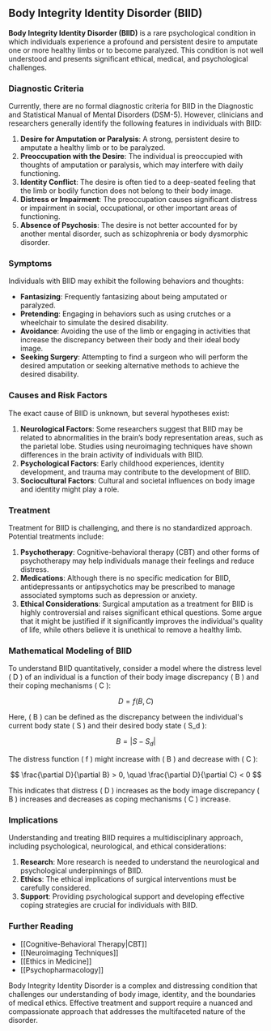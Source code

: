 ## Body Integrity Identity Disorder (BIID)

**Body Integrity Identity Disorder (BIID)** is a rare psychological condition in which individuals experience a profound and persistent desire to amputate one or more healthy limbs or to become paralyzed. This condition is not well understood and presents significant ethical, medical, and psychological challenges.

### Diagnostic Criteria

Currently, there are no formal diagnostic criteria for BIID in the Diagnostic and Statistical Manual of Mental Disorders (DSM-5). However, clinicians and researchers generally identify the following features in individuals with BIID:

1. **Desire for Amputation or Paralysis**: A strong, persistent desire to amputate a healthy limb or to be paralyzed.
2. **Preoccupation with the Desire**: The individual is preoccupied with thoughts of amputation or paralysis, which may interfere with daily functioning.
3. **Identity Conflict**: The desire is often tied to a deep-seated feeling that the limb or bodily function does not belong to their body image.
4. **Distress or Impairment**: The preoccupation causes significant distress or impairment in social, occupational, or other important areas of functioning.
5. **Absence of Psychosis**: The desire is not better accounted for by another mental disorder, such as schizophrenia or body dysmorphic disorder.

### Symptoms

Individuals with BIID may exhibit the following behaviors and thoughts:

- **Fantasizing**: Frequently fantasizing about being amputated or paralyzed.
- **Pretending**: Engaging in behaviors such as using crutches or a wheelchair to simulate the desired disability.
- **Avoidance**: Avoiding the use of the limb or engaging in activities that increase the discrepancy between their body and their ideal body image.
- **Seeking Surgery**: Attempting to find a surgeon who will perform the desired amputation or seeking alternative methods to achieve the desired disability.

### Causes and Risk Factors

The exact cause of BIID is unknown, but several hypotheses exist:

1. **Neurological Factors**: Some researchers suggest that BIID may be related to abnormalities in the brain’s body representation areas, such as the parietal lobe. Studies using neuroimaging techniques have shown differences in the brain activity of individuals with BIID.
2. **Psychological Factors**: Early childhood experiences, identity development, and trauma may contribute to the development of BIID.
3. **Sociocultural Factors**: Cultural and societal influences on body image and identity might play a role.

### Treatment

Treatment for BIID is challenging, and there is no standardized approach. Potential treatments include:

1. **Psychotherapy**: Cognitive-behavioral therapy (CBT) and other forms of psychotherapy may help individuals manage their feelings and reduce distress.
2. **Medications**: Although there is no specific medication for BIID, antidepressants or antipsychotics may be prescribed to manage associated symptoms such as depression or anxiety.
3. **Ethical Considerations**: Surgical amputation as a treatment for BIID is highly controversial and raises significant ethical questions. Some argue that it might be justified if it significantly improves the individual's quality of life, while others believe it is unethical to remove a healthy limb.

### Mathematical Modeling of BIID

To understand BIID quantitatively, consider a model where the distress level \( D \) of an individual is a function of their body image discrepancy \( B \) and their coping mechanisms \( C \):

$$
D = f(B, C)
$$

Here, \( B \) can be defined as the discrepancy between the individual's current body state \( S \) and their desired body state \( S_d \):

$$
B = |S - S_d|
$$

The distress function \( f \) might increase with \( B \) and decrease with \( C \):

$$
\frac{\partial D}{\partial B} > 0, \quad \frac{\partial D}{\partial C} < 0
$$

This indicates that distress \( D \) increases as the body image discrepancy \( B \) increases and decreases as coping mechanisms \( C \) increase.

### Implications

Understanding and treating BIID requires a multidisciplinary approach, including psychological, neurological, and ethical considerations:

1. **Research**: More research is needed to understand the neurological and psychological underpinnings of BIID.
2. **Ethics**: The ethical implications of surgical interventions must be carefully considered.
3. **Support**: Providing psychological support and developing effective coping strategies are crucial for individuals with BIID.

### Further Reading

- [[Cognitive-Behavioral Therapy|CBT]]
- [[Neuroimaging Techniques]]
- [[Ethics in Medicine]]
- [[Psychopharmacology]]

Body Integrity Identity Disorder is a complex and distressing condition that challenges our understanding of body image, identity, and the boundaries of medical ethics. Effective treatment and support require a nuanced and compassionate approach that addresses the multifaceted nature of the disorder.